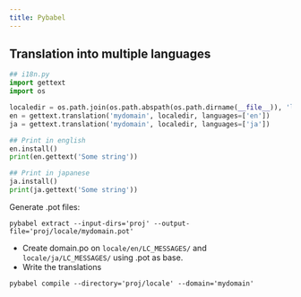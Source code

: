 ```yaml
---
title: Pybabel
---
```


## Translation into multiple languages

```python
## i18n.py
import gettext
import os

localedir = os.path.join(os.path.abspath(os.path.dirname(__file__)), 'locale')
en = gettext.translation('mydomain', localedir, languages=['en'])
ja = gettext.translation('mydomain', localedir, languages=['ja'])

## Print in english
en.install()
print(en.gettext('Some string'))

## Print in japanese
ja.install()
print(ja.gettext('Some string'))
```

Generate .pot files:

```shell
pybabel extract --input-dirs='proj' --output-file='proj/locale/mydomain.pot'
```

- Create domain.po on `locale/en/LC_MESSAGES/` and `locale/ja/LC_MESSAGES/` using .pot as base.
- Write the translations

```shell
pybabel compile --directory='proj/locale' --domain='mydomain'
```
